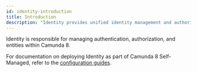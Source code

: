 ```yaml
---
id: identity-introduction
title: Introduction
description: "Identity provides unified identity management and authorizations in the Camunda 8 stack."
---
```


Identity is responsible for managing authentication, authorization, and entities within Camunda 8.

For documentation on deploying Identity as part of Camunda 8 Self-Managed, refer to the [configuration guides](/self-managed/components/management-identity/what-is-identity.md).
